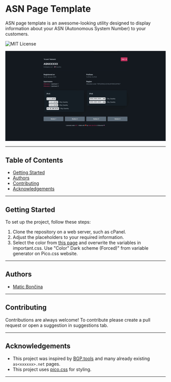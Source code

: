 # ASN Page Template

ASN page template is an awesome-looking utility designed to display information about your ASN (Autonomous System Number) to your customers.

![MIT License](https://img.shields.io/badge/License-MIT-green.svg)

![asn-screenshot](demo.jpeg)

***

## Table of Contents

*   [Getting Started](#getting-started)
*   [Authors](#authors)
*   [Contributing](#contributing)
*   [Acknowledgements](#acknowledgements)

***

## Getting Started

To set up the project, follow these steps:

1.  Clone the repository on a web server, such as cPanel.
2.  Adjust the placeholders to your required information.
3.  Select the color from [this page](https://picocss.com/docs/customization.html) and overwrite the variables in important.css. Use "Color" Dark scheme (Forced)" from variable generator on Pico.css website.

***

## Authors

*   [Matic Bončina](https://github.com/maticboncina)

***

## Contributing

Contributions are always welcome! To contribute please create a pull request or open a suggestion in suggestions tab.

***

## Acknowledgements

*   This project was inspired by [BGP.tools](https://bgp.tools) and many already existing `as<xxxxxx>.net` pages.
*   This project uses [pico.css](https://picocss.com/) for styling.

***
